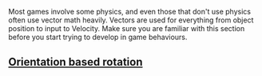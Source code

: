 


Most games involve some physics, and even those that don't use physics often use vector math heavily. Vectors are used for everything from object position to input to Velocity. Make sure you are familiar with this section before you start trying to develop in game behaviours.

 ## [Orientation based rotation](https://github.com/zeroengineteam/ZeroDocs/blob/master/zero_editor_documentation/ZeroManual/Gameplay/VectorMath/Orientation.markdown)
 

 